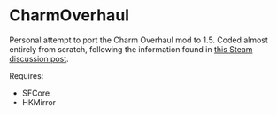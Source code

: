 ﻿# CharmOverhaul

Personal attempt to port the Charm Overhaul mod to 1.5. Coded almost entirely from scratch, following the information found in [this Steam discussion post](https://steamcommunity.com/app/367520/discussions/0/1732089092462513717/).

Requires:
* SFCore
* HKMirror
